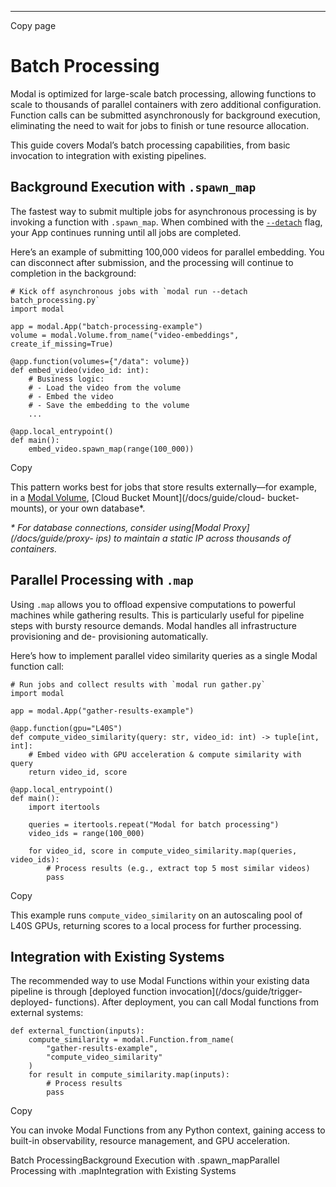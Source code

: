 * * *

Copy page

# Batch Processing

Modal is optimized for large-scale batch processing, allowing functions to
scale to thousands of parallel containers with zero additional configuration.
Function calls can be submitted asynchronously for background execution,
eliminating the need to wait for jobs to finish or tune resource allocation.

This guide covers Modal’s batch processing capabilities, from basic invocation
to integration with existing pipelines.

## Background Execution with `.spawn_map`

The fastest way to submit multiple jobs for asynchronous processing is by
invoking a function with `.spawn_map`. When combined with the
[`--detach`](/docs/reference/cli/run) flag, your App continues running until
all jobs are completed.

Here’s an example of submitting 100,000 videos for parallel embedding. You can
disconnect after submission, and the processing will continue to completion in
the background:

    # Kick off asynchronous jobs with `modal run --detach batch_processing.py`
    import modal

    app = modal.App("batch-processing-example")
    volume = modal.Volume.from_name("video-embeddings", create_if_missing=True)

    @app.function(volumes={"/data": volume})
    def embed_video(video_id: int):
        # Business logic:
        # - Load the video from the volume
        # - Embed the video
        # - Save the embedding to the volume
        ...

    @app.local_entrypoint()
    def main():
        embed_video.spawn_map(range(100_000))

Copy

This pattern works best for jobs that store results externally—for example, in
a [Modal Volume](/docs/guide/volumes), [Cloud Bucket Mount](/docs/guide/cloud-
bucket-mounts), or your own database*.

_* For database connections, consider using[Modal Proxy](/docs/guide/proxy-
ips) to maintain a static IP across thousands of containers._

## Parallel Processing with `.map`

Using `.map` allows you to offload expensive computations to powerful machines
while gathering results. This is particularly useful for pipeline steps with
bursty resource demands. Modal handles all infrastructure provisioning and de-
provisioning automatically.

Here’s how to implement parallel video similarity queries as a single Modal
function call:

    # Run jobs and collect results with `modal run gather.py`
    import modal

    app = modal.App("gather-results-example")

    @app.function(gpu="L40S")
    def compute_video_similarity(query: str, video_id: int) -> tuple[int, int]:
        # Embed video with GPU acceleration & compute similarity with query
        return video_id, score

    @app.local_entrypoint()
    def main():
        import itertools

        queries = itertools.repeat("Modal for batch processing")
        video_ids = range(100_000)

        for video_id, score in compute_video_similarity.map(queries, video_ids):
            # Process results (e.g., extract top 5 most similar videos)
            pass

Copy

This example runs `compute_video_similarity` on an autoscaling pool of L40S
GPUs, returning scores to a local process for further processing.

## Integration with Existing Systems

The recommended way to use Modal Functions within your existing data pipeline
is through [deployed function invocation](/docs/guide/trigger-deployed-
functions). After deployment, you can call Modal functions from external
systems:

    def external_function(inputs):
        compute_similarity = modal.Function.from_name(
            "gather-results-example",
            "compute_video_similarity"
        )
        for result in compute_similarity.map(inputs):
            # Process results
            pass

Copy

You can invoke Modal Functions from any Python context, gaining access to
built-in observability, resource management, and GPU acceleration.

Batch ProcessingBackground Execution with .spawn_mapParallel Processing with
.mapIntegration with Existing Systems

